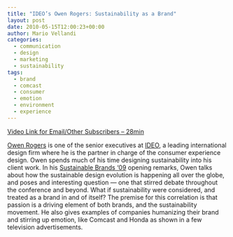 ```yaml
---
title: "IDEO’s Owen Rogers: Sustainability as a Brand"
layout: post
date: 2010-05-15T12:00:23+00:00
author: Mario Vellandi
categories:
  - communication
  - design
  - marketing
  - sustainability
tags:
  - brand
  - comcast
  - consumer
  - emotion
  - environment
  - experience
---
```

[Video Link for Email/Other Subscribers &#8211; 28min](http://vimeo.com/11199831)

[Owen Rogers](http://sustainablelifemedia.com/innovator/owen_rogers) is one of the senior executives at [IDEO](http://ideo.com), a leading international design firm where he is the partner in charge of the consumer experience design. Owen spends much of his time designing sustainability into his client work. In his [Sustainable Brands ‘09](http://sustainablebrands09.com) opening remarks, Owen talks about how the sustainable design evolution is happening all over the globe, and poses and interesting question &#8212; one that stirred debate throughout the conference and beyond. What if sustainability were considered, and treated as a brand in and of itself? The premise for this correlation is that passion is a driving element of both brands, and the sustainability movement. He also gives examples of companies humanizing their brand and stirring up emotion, like Comcast and Honda as shown in a few television advertisements.
